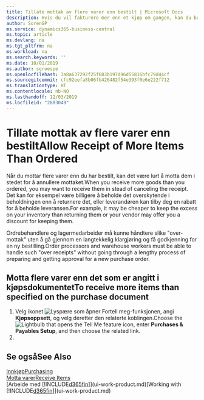 ```yaml
---
title: Tillate mottak av flere varer enn bestilt | Microsoft Docs
description: Hvis du vil fakturere mer enn et kjøp om gangen, kan du bruke funksjonen Kombinere mottak.
author: SorenGP
ms.service: dynamics365-business-central
ms.topic: article
ms.devlang: na
ms.tgt_pltfrm: na
ms.workload: na
ms.search.keywords: ''
ms.date: 10/01/2019
ms.author: sgroespe
ms.openlocfilehash: 3a8a637292f25f683b197d96d55816bfc79d44cf
ms.sourcegitcommit: cfc92eefa8b06fb426482f54e393f0e6e222f712
ms.translationtype: HT
ms.contentlocale: nb-NO
ms.lasthandoff: 12/03/2019
ms.locfileid: "2883049"
---
```

# <a name="allow-receipt-of-more-items-than-ordered"></a><span data-ttu-id="249b0-103">Tillate mottak av flere varer enn bestilt</span><span class="sxs-lookup"><span data-stu-id="249b0-103">Allow Receipt of More Items Than Ordered</span></span>
<span data-ttu-id="249b0-104">Når du mottar flere varer enn du har bestilt, kan det være lurt å motta dem i stedet for å annullere mottaket.</span><span class="sxs-lookup"><span data-stu-id="249b0-104">When you receive more goods than you ordered, you may want to receive them in stead of canceling the receipt.</span></span> <span data-ttu-id="249b0-105">Det kan for eksempel være billigere å beholde det overskytende i beholdningen enn å returnere det, eller leverandøren kan tilby deg en rabatt for å beholde leveransen.</span><span class="sxs-lookup"><span data-stu-id="249b0-105">For example, it may be cheaper to keep the excess on your inventory than returning them or your vendor may offer you a discount for keeping them.</span></span>

<span data-ttu-id="249b0-106">Ordrebehandlere og lagermedarbeider må kunne håndtere slike "over-mottak" uten å gå gjennom en langtekkelig klargjøring og få godkjenning for en ny bestilling.</span><span class="sxs-lookup"><span data-stu-id="249b0-106">Order processors and warehouse workers must be able to handle such "over receipts" without going through a lengthy process of preparing and getting approval for a new purchase order.</span></span>

## <a name="to-receive-more-items-than-specified-on-the-purchase-document"></a><span data-ttu-id="249b0-107">Motta flere varer enn det som er angitt i kjøpsdokumentet</span><span class="sxs-lookup"><span data-stu-id="249b0-107">To receive more items than specified on the purchase document</span></span>

1. <span data-ttu-id="249b0-108">Velg ikonet ![Lyspære som åpner Fortell meg-funksjonen](media/ui-search/search_small.png "Fortell hva du vil gjøre"), angi **Kjøpsoppsett**, og velg deretter den relaterte koblingen.</span><span class="sxs-lookup"><span data-stu-id="249b0-108">Choose the ![Lightbulb that opens the Tell Me feature](media/ui-search/search_small.png "Tell me what you want to do") icon, enter **Purchases & Payables Setup**, and then choose the related link.</span></span>
2.   

## <a name="see-also"></a><span data-ttu-id="249b0-109">Se også</span><span class="sxs-lookup"><span data-stu-id="249b0-109">See Also</span></span>  
[<span data-ttu-id="249b0-110">Innkjøp</span><span class="sxs-lookup"><span data-stu-id="249b0-110">Purchasing</span></span>](purchasing-manage-purchasing.md)  
[<span data-ttu-id="249b0-111">Motta varer</span><span class="sxs-lookup"><span data-stu-id="249b0-111">Receive Items</span></span>](warehouse-how-receive-items.md)  
<span data-ttu-id="249b0-112">[Arbeide med [!INCLUDE[d365fin](includes/d365fin_md.md)]](ui-work-product.md)</span><span class="sxs-lookup"><span data-stu-id="249b0-112">[Working with [!INCLUDE[d365fin](includes/d365fin_md.md)]](ui-work-product.md)</span></span>
